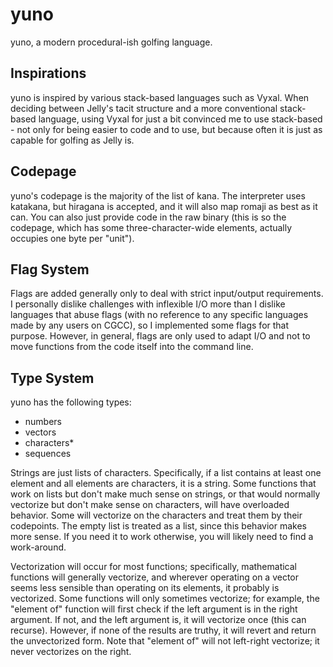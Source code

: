 # yuno
yuno, a modern procedural-ish golfing language.

## Inspirations

yuno is inspired by various stack-based languages such as Vyxal. When deciding between Jelly's tacit structure and a more conventional stack-based language, using Vyxal for just a bit convinced me to use stack-based - not only for being easier to code and to use, but because often it is just as capable for golfing as Jelly is.

## Codepage

yuno's codepage is the majority of the list of kana. The interpreter uses katakana, but hiragana is accepted, and it will also map romaji as best as it can. You can also just provide code in the raw binary (this is so the codepage, which has some three-character-wide elements, actually occupies one byte per "unit").

## Flag System

Flags are added generally only to deal with strict input/output requirements. I personally dislike challenges with inflexible I/O more than I dislike languages that abuse flags (with no reference to any specific languages made by any users on CGCC), so I implemented some flags for that purpose. However, in general, flags are only used to adapt I/O and not to move functions from the code itself into the command line.

## Type System

yuno has the following types:

- numbers
- vectors
- characters*
- sequences

Strings are just lists of characters. Specifically, if a list contains at least one element and all elements are characters, it is a string. Some functions that work on lists but don't make much sense on strings, or that would normally vectorize but don't make sense on characters, will have overloaded behavior. Some will vectorize on the characters and treat them by their codepoints. The empty list is treated as a list, since this behavior makes more sense. If you need it to work otherwise, you will likely need to find a work-around.

Vectorization will occur for most functions; specifically, mathematical functions will generally vectorize, and wherever operating on a vector seems less sensible than operating on its elements, it probably is vectorized. Some functions will only sometimes vectorize; for example, the "element of" function will first check if the left argument is in the right argument. If not, and the left argument is, it will vectorize once (this can recurse). However, if none of the results are truthy, it will revert and return the unvectorized form. Note that "element of" will not left-right vectorize; it never vectorizes on the right.
